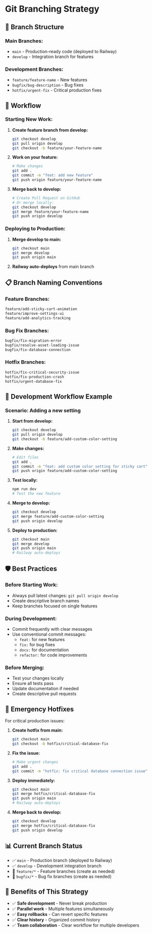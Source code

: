 # Git Branching Strategy

## 🌿 **Branch Structure**

### **Main Branches:**
- `main` - Production-ready code (deployed to Railway)
- `develop` - Integration branch for features

### **Development Branches:**
- `feature/feature-name` - New features
- `bugfix/bug-description` - Bug fixes
- `hotfix/urgent-fix` - Critical production fixes

## 🚀 **Workflow**

### **Starting New Work:**

1. **Create feature branch from develop:**
   ```bash
   git checkout develop
   git pull origin develop
   git checkout -b feature/your-feature-name
   ```

2. **Work on your feature:**
   ```bash
   # Make changes
   git add .
   git commit -m "feat: add new feature"
   git push origin feature/your-feature-name
   ```

3. **Merge back to develop:**
   ```bash
   # Create Pull Request on GitHub
   # Or merge locally:
   git checkout develop
   git merge feature/your-feature-name
   git push origin develop
   ```

### **Deploying to Production:**

1. **Merge develop to main:**
   ```bash
   git checkout main
   git merge develop
   git push origin main
   ```

2. **Railway auto-deploys** from main branch

## 📋 **Branch Naming Conventions**

### **Feature Branches:**
```bash
feature/add-sticky-cart-animation
feature/improve-settings-ui
feature/add-analytics-tracking
```

### **Bug Fix Branches:**
```bash
bugfix/fix-migration-error
bugfix/resolve-asset-loading-issue
bugfix/fix-database-connection
```

### **Hotfix Branches:**
```bash
hotfix/fix-critical-security-issue
hotfix/fix-production-crash
hotfix/urgent-database-fix
```

## 🔄 **Development Workflow Example**

### **Scenario: Adding a new setting**

1. **Start from develop:**
   ```bash
   git checkout develop
   git pull origin develop
   git checkout -b feature/add-custom-color-setting
   ```

2. **Make changes:**
   ```bash
   # Edit files
   git add .
   git commit -m "feat: add custom color setting for sticky cart"
   git push origin feature/add-custom-color-setting
   ```

3. **Test locally:**
   ```bash
   npm run dev
   # Test the new feature
   ```

4. **Merge to develop:**
   ```bash
   git checkout develop
   git merge feature/add-custom-color-setting
   git push origin develop
   ```

5. **Deploy to production:**
   ```bash
   git checkout main
   git merge develop
   git push origin main
   # Railway auto-deploys
   ```

## 🛡️ **Best Practices**

### **Before Starting Work:**
- Always pull latest changes: `git pull origin develop`
- Create descriptive branch names
- Keep branches focused on single features

### **During Development:**
- Commit frequently with clear messages
- Use conventional commit messages:
  - `feat:` for new features
  - `fix:` for bug fixes
  - `docs:` for documentation
  - `refactor:` for code improvements

### **Before Merging:**
- Test your changes locally
- Ensure all tests pass
- Update documentation if needed
- Create descriptive pull requests

## 🚨 **Emergency Hotfixes**

For critical production issues:

1. **Create hotfix from main:**
   ```bash
   git checkout main
   git checkout -b hotfix/critical-database-fix
   ```

2. **Fix the issue:**
   ```bash
   # Make urgent changes
   git add .
   git commit -m "hotfix: fix critical database connection issue"
   ```

3. **Deploy immediately:**
   ```bash
   git checkout main
   git merge hotfix/critical-database-fix
   git push origin main
   # Railway auto-deploys
   ```

4. **Merge back to develop:**
   ```bash
   git checkout develop
   git merge hotfix/critical-database-fix
   git push origin develop
   ```

## 📊 **Current Branch Status**

- ✅ `main` - Production branch (deployed to Railway)
- ✅ `develop` - Development integration branch
- 🔄 `feature/*` - Feature branches (create as needed)
- 🔄 `bugfix/*` - Bug fix branches (create as needed)

## 🎯 **Benefits of This Strategy**

- ✅ **Safe development** - Never break production
- ✅ **Parallel work** - Multiple features simultaneously
- ✅ **Easy rollbacks** - Can revert specific features
- ✅ **Clear history** - Organized commit history
- ✅ **Team collaboration** - Clear workflow for multiple developers 